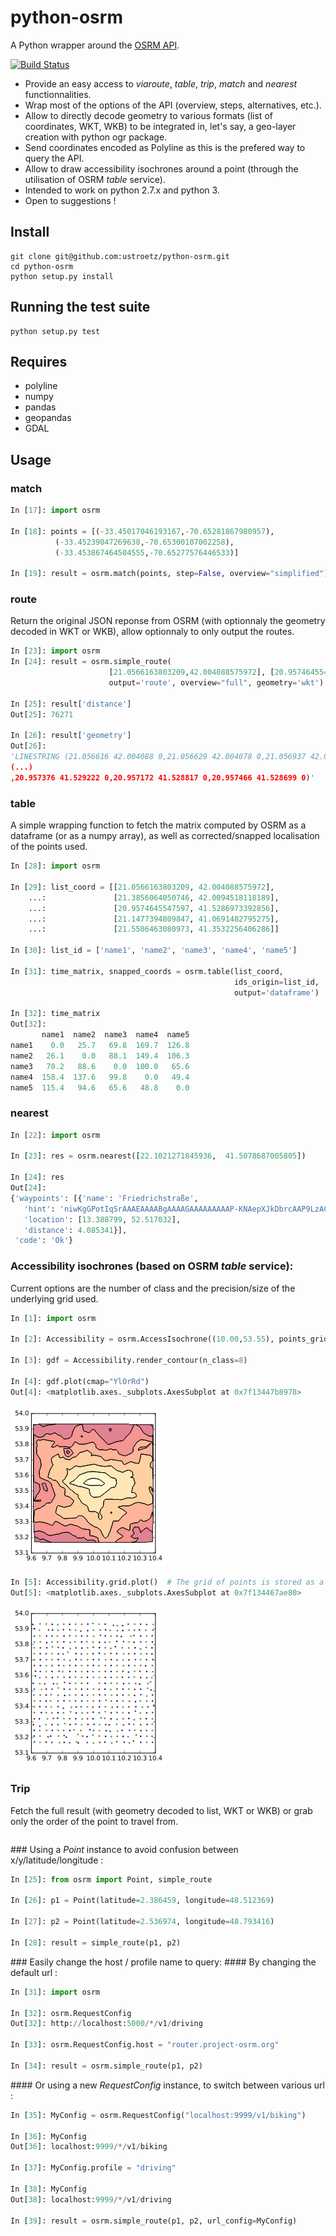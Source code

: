 
# python-osrm
A Python wrapper around the [OSRM API](https://github.com/Project-OSRM/osrm-backend/wiki/Server-api).
  
[![Build Status](https://travis-ci.org/mthh/python-osrm.svg?branch=master)](https://travis-ci.org/mthh/python-osrm)
  
- Provide an easy access to *viaroute*, *table*, *trip*, *match* and *nearest* functionnalities.
- Wrap most of the options of the API (overview, steps, alternatives, etc.).
- Allow to directly decode geometry to various formats (list of coordinates, WKT, WKB) to be integrated in, let's say, a geo-layer creation with python ogr package.
- Send coordinates encoded as Polyline as this is the prefered way to query the API.
- Allow to draw accessibility isochrones around a point (through the utilisation of OSRM *table* service).
- Intended to work on python 2.7.x and python 3.
- Open to suggestions !

## Install
```
git clone git@github.com:ustroetz/python-osrm.git
cd python-osrm
python setup.py install
```

## Running the test suite
```
python setup.py test
```

## Requires
  * polyline
  * numpy
  * pandas
  * geopandas
  * GDAL

## Usage

### match
```python
In [17]: import osrm

In [18]: points = [(-33.45017046193167,-70.65281867980957),
          (-33.45239047269638,-70.65300107002258),
          (-33.453867464504555,-70.65277576446533)]

In [19]: result = osrm.match(points, step=False, overview="simplified")
```

### route
Return the original JSON reponse from OSRM (with optionnaly the geometry decoded in WKT or WKB),
allow optionnaly to only output the routes.
```python
In [23]: import osrm
In [24]: result = osrm.simple_route(
                      [21.0566163803209,42.004088575972], [20.9574645547597, 41.5286973392856],
                      output='route', overview="full", geometry='wkt')

In [25]: result['distance']
Out[25]: 76271

In [26]: result['geometry']
Out[26]:
'LINESTRING (21.056616 42.004088 0,21.056629 42.004078 0,21.056937 42.003885 0,
(...)
,20.957376 41.529222 0,20.957172 41.528817 0,20.957466 41.528699 0)'
```

### table
A simple wrapping function to fetch the matrix computed by OSRM as a dataframe (or as a numpy array),
as well as corrected/snapped localisation of the points used.
```python
In [28]: import osrm

In [29]: list_coord = [[21.0566163803209, 42.004088575972],
    ...:               [21.3856064050746, 42.0094518118189],
    ...:               [20.9574645547597, 41.5286973392856],
    ...:               [21.1477394809847, 41.0691482795275],
    ...:               [21.5506463080973, 41.3532256406286]]

In [30]: list_id = ['name1', 'name2', 'name3', 'name4', 'name5']

In [31]: time_matrix, snapped_coords = osrm.table(list_coord,
                                  				  ids_origin=list_id,
                                  				  output='dataframe')

In [32]: time_matrix
Out[32]:
       name1  name2  name3  name4  name5
name1    0.0   25.7   69.8  169.7  126.8
name2   26.1    0.0   88.1  149.4  106.3
name3   70.2   88.6    0.0  100.0   65.6
name4  158.4  137.6   99.8    0.0   49.4
name5  115.4   94.6   65.6   48.8    0.0
```

### nearest

```python
In [22]: import osrm

In [23]: res = osrm.nearest([22.1021271845936,	41.5078687005805])

In [24]: res
Out[24]:
{'waypoints': [{'name': 'Friedrichstraße',
   'hint': 'niwKgGPotIqSrAAAEAAAABgAAAAGAAAAAAAAAP-KNAepXJkDbrcAAP9LzACoWCEDO0zMAKxYIQMBAAEBfDhq3w==',
   'location': [13.388799, 52.517032],
   'distance': 4.085341}],
 'code': 'Ok'}

```

### Accessibility isochrones (based on OSRM *table* service):
Current options are the number of class and the precision/size of the underlying grid used.
```python
In [1]: import osrm

In [2]: Accessibility = osrm.AccessIsochrone((10.00,53.55), points_grid=450)

In [3]: gdf = Accessibility.render_contour(n_class=8)

In [4]: gdf.plot(cmap="YlOrRd")
Out[4]: <matplotlib.axes._subplots.AxesSubplot at 0x7f13447b8978>
```
![png](misc/exp_matplotlib.png)
```python
In [5]: Accessibility.grid.plot()  # The grid of points is stored as a GeoDataFrame too
Out[5]: <matplotlib.axes._subplots.AxesSubplot at 0x7f134467ae80>
```
![png](misc/exp_matplotlib2.png)


### Trip
Fetch the full result (with geometry decoded to list, WKT or WKB) or grab only
the order of the point to travel from.
```python
```

### Using a *Point* instance to avoid confusion between x/y/latitude/longitude :

```python
In [25]: from osrm import Point, simple_route

In [26]: p1 = Point(latitude=2.386459, longitude=48.512369)

In [27]: p2 = Point(latitude=2.536974, longitude=48.793416)

In [28]: result = simple_route(p1, p2)
```

### Easily change the host / profile name to query:
#### By changing the default url :

```python
In [31]: import osrm

In [32]: osrm.RequestConfig
Out[32]: http://localhost:5000/*/v1/driving

In [33]: osrm.RequestConfig.host = "router.project-osrm.org"

In [34]: result = osrm.simple_route(p1, p2)
```

#### Or using a new *RequestConfig* instance, to switch between various url :

```python
In [35]: MyConfig = osrm.RequestConfig("localhost:9999/v1/biking")

In [36]: MyConfig
Out[36]: localhost:9999/*/v1/biking

In [37]: MyConfig.profile = "driving"

In [38]: MyConfig
Out[38]: localhost:9999/*/v1/driving

In [39]: result = osrm.simple_route(p1, p2, url_config=MyConfig)
```

